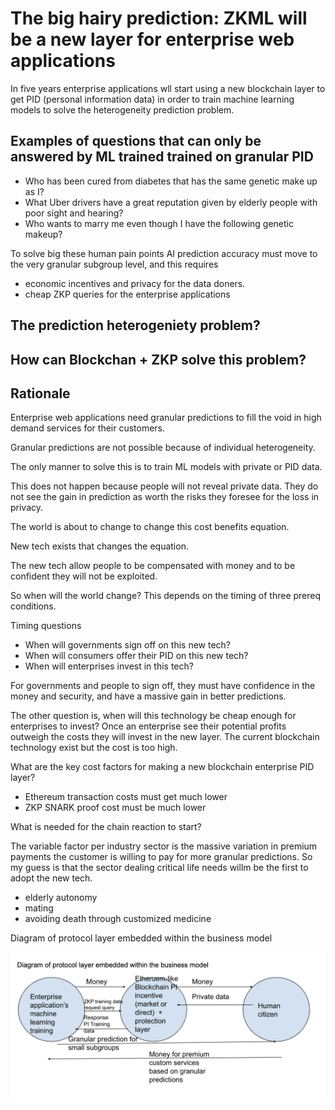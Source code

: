 # The big hairy prediction: ZKML will be a new layer for enterprise web applications

In five years enterprise applications wll start using a new blockchain layer to get PID (personal information data) in order to train machine learning models to solve the heterogeneity prediction problem. 

## Examples of questions that can only be answered by ML trained trained on granular PID

- Who has been cured from diabetes that has the same genetic make up as I?
- What Uber drivers have a great reputation given by elderly people with poor sight and hearing?
- Who wants to marry me even though I have the following genetic makeup?

To solve big these human pain points AI prediction accuracy must move to the very granular subgroup level, and this requires 

- economic incentives and privacy for the data doners.
- cheap ZKP queries for the enterprise applications

## The prediction heterogeniety problem?


## How can Blockchan + ZKP solve this problem?




## Rationale

Enterprise web applications need granular predictions to fill the void in high demand services for their customers. 

Granular predictions are not possible because of individual heterogeneity.

The only manner to solve this is to train ML models with private or PID data.

This does not happen because people will not reveal private data. They do not see the gain in prediction as worth the risks they foresee for the loss in privacy.

The world is about to change to change this cost benefits equation.


New tech exists that changes the equation. 

The new tech allow people to be compensated with money and to be confident they will not be exploited.

So when will the world change? This depends on the timing of three prereq conditions. 

Timing questions

- When will governments sign off on this new tech?
- When will consumers offer their PID on this new tech?
- When will enterprises invest in this tech?

For governments and people to sign off, they must have confidence in the money and security, and have a massive gain in better predictions.

The other question is, when will this technology be cheap enough for enterprises to invest?
Once an enterprise see their potential profits outweigh the costs they will invest in the new layer. 
The current blockchain technology exist but the cost is too high. 

What are the key cost factors for making a new blockchain enterprise PID layer? 

- Ethereum transaction costs must get much lower
- ZKP SNARK proof cost must be much lower


What is needed for the chain reaction to start?

The variable factor per industry sector is the massive variation in premium payments the customer is willing to pay for more granular predictions. So my guess is that the sector dealing critical life needs willm be the first to adopt the new tech.

- elderly autonomy
- mating
- avoiding death through customized medicine


Diagram of protocol layer embedded within the business model

![alt text](new-layer.png)

